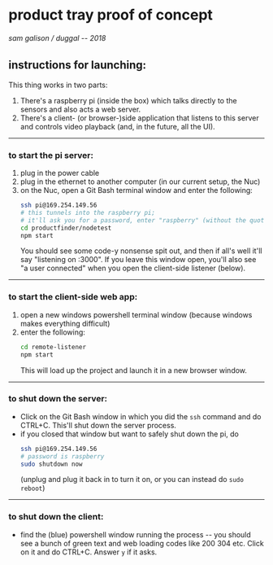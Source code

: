 # product tray proof of concept
###### sam galison / duggal -- 2018


## instructions for launching:

This thing works in two parts: 
1. There's a raspberry pi (inside the box) which talks directly to the sensors and also acts a web server.
2. There's a client- (or browser-)side application that listens to this server and controls video playback (and, in the future, all the UI).

---

### to start the pi server:

1. plug in the power cable
2. plug in the ethernet to another computer (in our current setup, the Nuc)
3. on the Nuc, open a Git Bash terminal window and enter the following:
   ```bash
   ssh pi@169.254.149.56
   # this tunnels into the raspberry pi; 
   # it'll ask you for a password, enter "raspberry" (without the quotes)
   cd productfinder/nodetest
   npm start
   ```
   You should see some code-y nonsense spit out, and then if all's well it'll say "listening on :3000". If you leave this window open, you'll also see "a user connected" when you open the client-side listener (below).

---

### to start the client-side web app:

1. open a new windows powershell terminal window (because windows makes everything difficult)
2. enter the following:
   ```bash
   cd remote-listener
   npm start
   ```
   This will load up the project and launch it in a new browser window.

---

### to shut down the server:
- Click on the Git Bash window in which you did the `ssh` command and do CTRL+C. This'll shut down the server process.
- if you closed that window but want to safely shut down the pi, do
  ```bash
  ssh pi@169.254.149.56
  # password is raspberry
  sudo shutdown now
  ```
  (unplug and plug it back in to turn it on, or you can instead do `sudo reboot`)
  
---

### to shut down the client:
- find the (blue) powershell window running the process -- you should see a bunch of green text and web loading codes like 200 304 etc. Click on it and do CTRL+C. Answer `y` if it asks.

